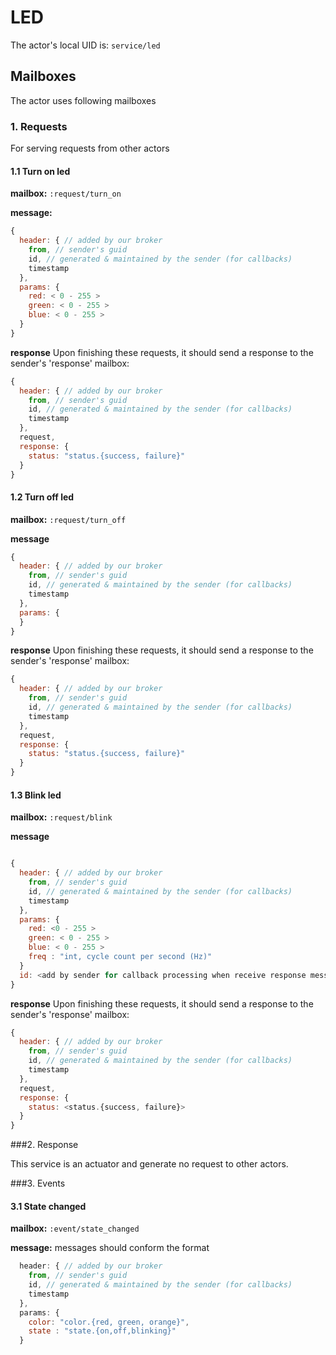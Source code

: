 LED
======


The actor's local UID is: `service/led`

## Mailboxes
The actor uses following mailboxes

### 1. Requests

For serving requests from other actors

#### 1.1 Turn on led

**mailbox:** `:request/turn_on`

**message:**
```js
{
  header: { // added by our broker
    from, // sender's guid
    id, // generated & maintained by the sender (for callbacks)
    timestamp
  },
  params: {
    red: < 0 - 255 >
    green: < 0 - 255 >
    blue: < 0 - 255 >
  }
}
```

**response** Upon finishing these requests, it should send a response to the sender's 'response' mailbox:

```js
{
  header: { // added by our broker
    from, // sender's guid
    id, // generated & maintained by the sender (for callbacks)
    timestamp
  },
  request,
  response: {
    status: "status.{success, failure}"
  }
}
```

#### 1.2 Turn off led

**mailbox:** `:request/turn_off`

**message**
```js
{
  header: { // added by our broker
    from, // sender's guid
    id, // generated & maintained by the sender (for callbacks)
    timestamp
  },
  params: {
  }
}
```

**response** Upon finishing these requests, it should send a response to the sender's 'response' mailbox:

```js
{
  header: { // added by our broker
    from, // sender's guid
    id, // generated & maintained by the sender (for callbacks)
    timestamp
  },
  request,
  response: {
    status: "status.{success, failure}"
  }
}
```

#### 1.3 Blink led

**mailbox:** `:request/blink`

**message**

```js

{
  header: { // added by our broker
    from, // sender's guid
    id, // generated & maintained by the sender (for callbacks)
    timestamp
  },
  params: {
    red: <0 - 255 >
    green: < 0 - 255 >
    blue: < 0 - 255 >
    freq : "int, cycle count per second (Hz)"
  }
  id: <add by sender for callback processing when receive response message>
}
```

**response** Upon finishing these requests, it should send a response to the sender's 'response' mailbox:

```js
{
  header: { // added by our broker
    from, // sender's guid
    id, // generated & maintained by the sender (for callbacks)
    timestamp
  },
  request,
  response: {
    status: <status.{success, failure}>
  }
}
```

###2. Response

This service is an actuator and generate no request to other actors.

###3. Events

#### 3.1 State changed

**mailbox:** `:event/state_changed`

**message:** messages should conform the format
```js
  header: { // added by our broker
    from, // sender's guid
    id, // generated & maintained by the sender (for callbacks)
    timestamp
  },
  params: {
    color: "color.{red, green, orange}",
    state : "state.{on,off,blinking}"
  }  
```
